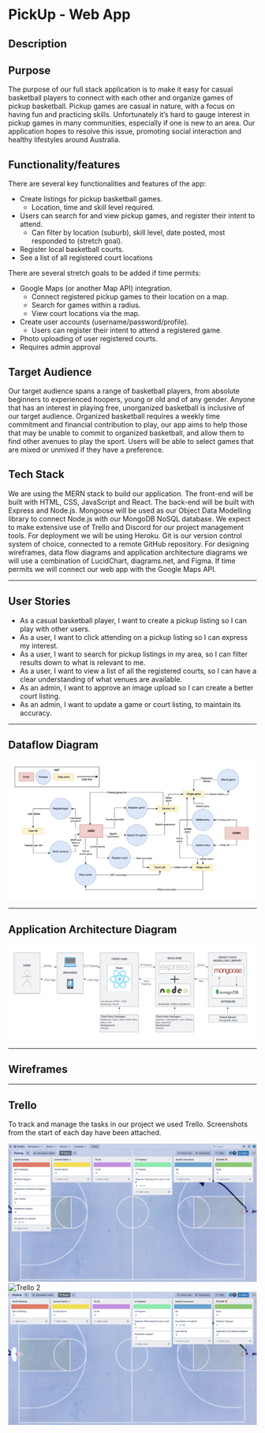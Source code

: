 # **PickUp - Web App**

## **Description**

## Purpose

The purpose of our full stack application is to make it easy for casual basketball players to connect with each other and organize games of pickup basketball. Pickup games are casual in nature, with a focus on having fun and practicing skills. Unfortunately it’s hard to gauge interest in pickup games in many communities, especially if one is new to an area. Our application hopes to resolve this issue, promoting social interaction and healthy lifestyles around Australia.

## Functionality/features

There are several key functionalities and features of the app:

- Create listings for pickup basketball games.
  - Location, time and skill level required.
- Users can search for and view pickup games, and register their intent to attend.
  - Can filter by location (suburb), skill level, date posted, most responded to (stretch goal).
- Register local basketball courts.
- See a list of all registered court locations

There are several stretch goals to be added if time permits:

- Google Maps (or another Map API) integration.
  - Connect registered pickup games to their location on a map.
  - Search for games within a radius.
  - View court locations via the map.
- Create user accounts (username/password/profile).
  - Users can register their intent to attend a registered game.
- Photo uploading of user registered courts.
- Requires admin approval

## **Target Audience**

Our target audience spans a range of basketball players, from absolute beginners to experienced hoopers, young or old and of any gender. Anyone that has an interest in playing free, unorganized basketball is inclusive of our target audience. Organized basketball requires a weekly time commitment and financial contribution to play, our app aims to help those that may be unable to commit to organized basketball, and allow them to find other avenues to play the sport.  Users will be able to select games that are mixed or unmixed if they have a preference.

## **Tech Stack**

We are using the MERN stack to build our application. The front-end will be built with HTML, CSS,  JavaScript and React. The back-end will be built with Express and Node.js. Mongoose will be used as our Object Data Modelling library to connect Node.js with our MongoDB NoSQL database. We expect to make extensive use of Trello and Discord for our project management tools. For deployment we will be using Heroku. Git is our version control system of choice, connected to a remote GitHub repository. For designing wireframes, data flow diagrams and application architecture diagrams we will use a combination of LucidChart, diagrams.net, and Figma. If time permits we will connect our web app with the Google Maps API.

---

## **User Stories**

- As a casual basketball player, I want to create a pickup listing so I can play with other users.
- As a user, I want to click attending on a pickup listing so I can express my interest.
- As a user, I want to search for pickup listings in my area, so I can filter results down to what is relevant to me.
- As a user, I want to view a list of all the registered courts, so I can have a clear understanding of what venues are available.
- As an admin, I want to approve an image upload so I can create a better court listing.
- As an admin, I want to update a game or court listing, to maintain its accuracy.

---

## **Dataflow Diagram**

![Dataflow Diagram](./docs/DFD.png)

---

## **Application Architecture Diagram**

![Application Architecture](./docs/AAD.png)

---

## **Wireframes**

---

## **Trello**

To track and manage the tasks in our project we used Trello. Screenshots from the start of each day have been attached.

![Trello 1](.docs/../docs/trello/19.01.23.png)
![Trello 2](.docs/../docs/trello/20.01.23.png)
![Trello 3](.docs/../docs/trello/21.01.23.png)
